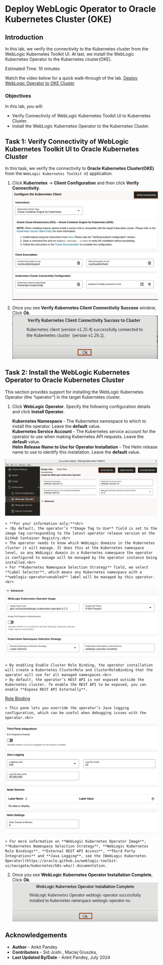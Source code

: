 # Deploy WebLogic Operator to Oracle Kubernetes Cluster (OKE)

## Introduction

In this lab, we verify the connectivity to the Kubernetes cluster from the WebLogic Kubernetes Toolkit UI. At last, we install the WebLogic Kubernetes Operator to the Kubernetes cluster(OKE).

Estimated Time: 10 minutes

Watch the video below for a quick walk-through of the lab.
[Deploy WebLogic Operator to OKE Cluster](videohub:1_0itbllhe)

### Objectives

In this lab, you will:

* Verify Connectivity of WebLogic Kubernetes Toolkit UI to Kubernetes Cluster.
* Install the WebLogic Kubernetes Operator to the Kubernetes Cluster.

## Task 1: Verify Connectivity of WebLogic Kubernetes Toolkit UI to Oracle Kubernetes Cluster
In this task, we verify the connectivity to **Oracle Kubernetes Cluster(OKE)** from the `WebLogic Kubernetes Toolkit UI` application.

1. Click  **Kubernetes** ->  **Client Configuration** and then click **Verify Connectivity**.
 ![Verify Connectivity](images/verify-connectivity.png)

2. Once you see **Verify Kubernetes Client Connectivity Success** window, Click **Ok**.
 ![Successfully Connected](images/successfully-connected.png)

## Task 2: Install the WebLogic Kubernetes Operator to Oracle Kubernetes Cluster
This section provides support for installing the WebLogic Kubernetes Operator (the “operator”) in the target Kubernetes cluster. 

1. Click **WebLogic Operator**. Specify the following configuration details and click **Install Operator**.

    **Kubernetes Namespace** - The Kubernetes namespace to which to install the operator. Leave the **default** value.<br>
    **Kubernetes Service Account** - The Kubernetes service account for the operator to use when making Kubernetes API requests. Leave the **default** value.<br>
    **Helm Release Name to Use for Operator Installation** - The Helm release name to use to identify this installation. Leave the **default** value.<br>

 ![WebLogic Operator](images/weblogic-operator.png) 
    
    > **For your information only:**<br>
    > !By default, the operator’s **Image Tag to Use** field is set to the image tag corresponding to the latest operator release version on the GitHub Container Registry.<br>
    > The operator needs to know which WebLogic domains in the Kubernetes cluster it will manage. It does this at the Kubernetes namespace level, so any WebLogic domain in a Kubernetes namespace the operator is configured to manage will be managed by the operator instance being installed.<br>
    > For **Kubernetes Namespace Selection Strategy** field, we select **Label Selector**, which means any Kubernetes namespace with a **weblogic-operator=enabled** label will be managed by this operator.<br>
 ![Operator Image](images/operator-image.png)
   
    > By enabling Enable Cluster Role Binding, the operator installation will create a Kubernetes ClusterRole and ClusterRoleBinding that the operator will use for all managed namespaces.<br>
    > By default, the operator’s REST API is not exposed outside the Kubernetes cluster. To enable the REST API to be exposed, you can enable **Expose REST API Externally**.
 [Role Binding](images/role-binding.png)<br>
    
    > This pane lets you override the operator’s Java logging configuration, which can be useful when debugging issues with the operator.<br>
 ![Java Logging](images/java-logging.png)<br>
   
    > For more information on **WebLogic Kubernetes Operator Image**, **Kubernetes Namespace Selection Strategy**, **WebLogic Kubernetes Role Bindings**, **External REST API Access**, **Third Party Integrations** and **Java Logging**, see the [WebLogic Kubernetes Operator](https://oracle.github.io/weblogic-toolkit-ui/navigate/kubernetes/k8s-wko/) documentation.

2. Once you see **WebLogic Kubernetes Operator Installation Complete**, Click **Ok**.
 ![Operator Installed](images/operator-installed.png)

## Acknowledgements

* **Author** -  Ankit Pandey
* **Contributors** - Sid Joshi , Maciej Gruszka, 
* **Last Updated By/Date** - Ankit Pandey, July 2024